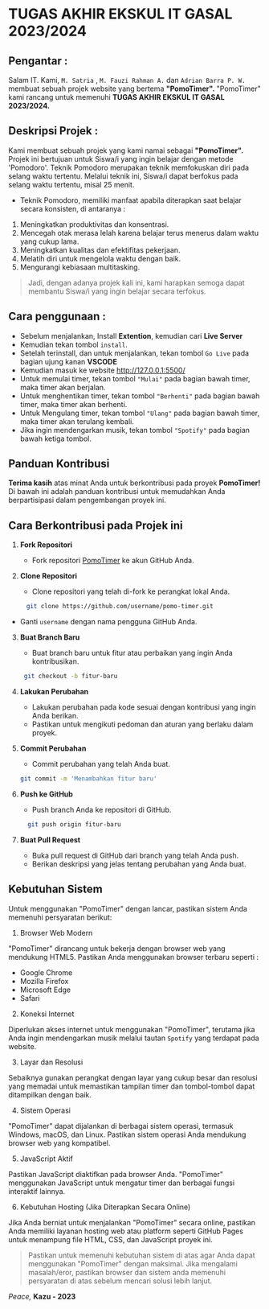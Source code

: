 # TUGAS AKHIR EKSKUL IT GASAL 2023/2024                       

## Pengantar :
Salam IT. Kami, `M. Satria` , `M. Fauzi Rahman A.` dan `Adrian Barra P. W.` membuat sebuah projek website yang bertema **"PomoTimer".** "PomoTimer" kami rancang untuk memenuhi **TUGAS AKHIR EKSKUL IT GASAL 2023/2024.**

## Deskripsi Projek :
Kami membuat sebuah projek yang kami namai sebagai **"PomoTimer".**  Projek ini bertujuan untuk Siswa/i yang ingin belajar dengan metode 'Pomodoro'. Teknik Pomodoro merupakan teknik memfokuskan diri pada selang waktu tertentu. Melalui teknik ini, Siswa/i dapat berfokus pada selang waktu tertentu, misal 25 menit.

-  Teknik Pomodoro, memiliki manfaat apabila diterapkan saat belajar secara konsisten, di antaranya :
1. Meningkatkan produktivitas dan konsentrasi.
2. Mencegah otak merasa lelah karena belajar terus menerus dalam waktu yang cukup lama.
3. Meningkatkan kualitas dan efektifitas pekerjaan.
4. Melatih diri untuk mengelola waktu dengan baik.
5. Mengurangi kebiasaan multitasking.

> Jadi, dengan adanya projek kali ini, kami harapkan semoga dapat membantu Siswa/i yang ingin belajar secara terfokus.

## Cara penggunaan :
- Sebelum menjalankan, Install **Extention**, kemudian cari **Live Server**
- Kemudian tekan tombol `install`. 
- Setelah terinstall, dan untuk menjalankan, tekan tombol `Go Live` pada bagian ujung kanan **VSCODE**
- Kemudian masuk ke website http://127.0.0.1:5500/
- Untuk memulai timer, tekan tombol `"Mulai"` pada bagian bawah timer, maka timer akan berjalan.
- Untuk menghentikan timer, tekan tombol `"Berhenti"` pada bagian bawah timer, maka timer akan berhenti.
- Untuk Mengulang timer, tekan tombol `"Ulang"` pada bagian bawah timer, maka timer akan terulang kembali.
- Jika ingin mendengarkan musik, tekan tombol `"Spotify"` pada bagian bawah ketiga tombol.

## Panduan Kontribusi

**Terima kasih** atas minat Anda untuk berkontribusi pada proyek **PomoTimer!** Di bawah ini adalah panduan kontribusi untuk memudahkan Anda berpartisipasi dalam pengembangan proyek ini.

## Cara Berkontribusi pada Projek ini

1. **Fork Repositori**
   - Fork repositori [PomoTimer](https://github.com/kazumiasaka/pomo-timer) ke akun GitHub Anda.

2. **Clone Repositori**
   - Clone repositori yang telah di-fork ke perangkat lokal Anda.
```bash
     git clone https://github.com/username/pomo-timer.git
```

   - Ganti `username` dengan nama pengguna GitHub Anda.

3. **Buat Branch Baru**
   - Buat branch baru untuk fitur atau perbaikan yang ingin Anda kontribusikan.
    ```bash
     git checkout -b fitur-baru
    ```
   
4. **Lakukan Perubahan**
   - Lakukan perubahan pada kode sesuai dengan kontribusi yang ingin Anda berikan.
   - Pastikan untuk mengikuti pedoman dan aturan yang berlaku dalam proyek.

5. **Commit Perubahan**
   - Commit perubahan yang telah Anda buat.
    ```bash
    git commit -m 'Menambahkan fitur baru'
    ```
     

6. **Push ke GitHub**
   - Push branch Anda ke repositori di GitHub.
   ```bash
     git push origin fitur-baru
    ```
7. **Buat Pull Request**
   - Buka pull request di GitHub dari branch yang telah Anda push.
   - Berikan deskripsi yang jelas tentang perubahan yang Anda buat.

## Kebutuhan Sistem

Untuk menggunakan "PomoTimer" dengan lancar, pastikan sistem Anda memenuhi persyaratan berikut:

1. Browser Web Modern

"PomoTimer" dirancang untuk bekerja dengan browser web yang mendukung HTML5. Pastikan Anda menggunakan browser terbaru seperti :

- Google Chrome
- Mozilla Firefox
- Microsoft Edge
- Safari

2. Koneksi Internet

Diperlukan akses internet untuk menggunakan "PomoTimer", terutama jika Anda ingin mendengarkan musik melalui tautan `Spotify` yang terdapat pada website.

3. Layar dan Resolusi

Sebaiknya gunakan perangkat dengan layar yang cukup besar dan resolusi yang memadai untuk memastikan tampilan timer dan tombol-tombol dapat ditampilkan dengan baik.

4. Sistem Operasi

"PomoTimer" dapat dijalankan di berbagai sistem operasi, termasuk Windows, macOS, dan Linux. Pastikan sistem operasi Anda mendukung browser web yang kompatibel.

5. JavaScript Aktif

Pastikan JavaScript diaktifkan pada browser Anda. "PomoTimer" menggunakan JavaScript untuk mengatur timer dan berbagai fungsi interaktif lainnya.

6. Kebutuhan Hosting (Jika Diterapkan Secara Online)

Jika Anda berniat untuk menjalankan "PomoTimer" secara online, pastikan Anda memiliki layanan hosting web atau platform seperti GitHub Pages untuk menampung file HTML, CSS, dan JavaScript proyek ini.


> Pastikan untuk memenuhi kebutuhan sistem di atas agar Anda dapat menggunakan "PomoTimer" dengan maksimal. Jika mengalami masalah/eror, pastikan browser dan sistem anda memenuhi persyaratan di atas sebelum mencari solusi lebih lanjut.

*Peace,*
**Kazu - 2023**
